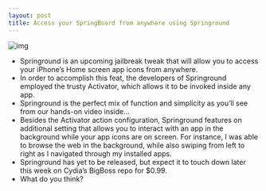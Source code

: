 ```yaml
---
layout: post
title: Access your SpringBoard from anywhere using Springround
---
```

![img](http://media.idownloadblog.com/wp-content/uploads/2012/03/Springround-Screenshot.jpg)
* Springround is an upcoming jailbreak tweak that will allow you to access your iPhone’s Home screen app icons from anywhere.
* In order to accomplish this feat, the developers of Springround employed the trusty Activator, which allows it to be invoked inside any app.
* Springround is the perfect mix of function and simplicity as you’ll see from our hands-on video inside…
* Besides the Activator action configuration, Springround features on additional setting that allows you to interact with an app in the background while your app icons are on screen. For instance, I was able to browse the web in the background, while also swiping from left to right as I navigated through my installed apps.
* Springround has yet to be released, but expect it to touch down later this week on Cydia’s BigBoss repo for $0.99.
* What do you think?

